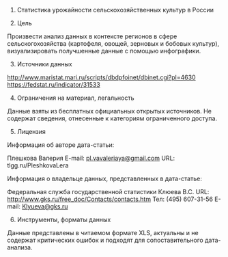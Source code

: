 1. Статистика урожайности сельскохозяйственных культур в России

2. Цель

Произвести анализ данных в контексте регионов в сфере сельскогохозяйства (картофеля, овощей, зерновых и бобовых культур), визуализировать получшенные данные с помощью инфографики.

3. Источники данных


http://www.maristat.mari.ru/scripts/dbdpfoinet/dbinet.cgi?pl=4630
https://fedstat.ru/indicator/31533

4. Ограничения на материал, легальность


Данные взяты из бесплатных официальных открытых источников. Не содержат сведения, отнесенные к категориям ограниченного доступа.

5. Лицензия


Информация об авторе дата-статьи:

Плешкова Валерия
E-mail: pl.vavaleriaya@gmail.com
URL: tlgg.ru/PleshkovaLera

Информация о владельце данных, представленных в дата-статье:


Федеральная служба государственной статистики
Клюева В.С.
URL: http://www.gks.ru/free_doc/Contacts/contacts.htm
Тел: (495) 607-31-56 
E-mail: Klyueva@gks.ru


6. Инструменты, форматы данных


Данные представлены в читаемом формате XLS, актуальны и не содержат критических ошибок и подходят для сопоставительного дата-анализа.





